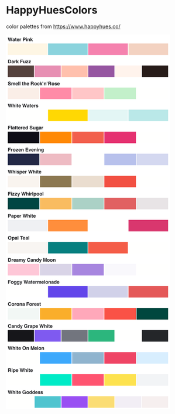 # HappyHuesColors
color palettes from https://www.happyhues.co/

![prevew of happyhues palettes](dist/palettes.png)
